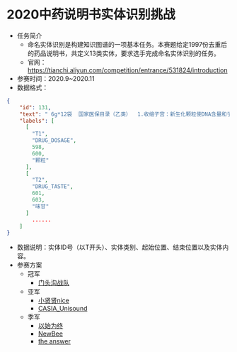 # 2020中药说明书实体识别挑战

* 任务简介
  * 命名实体识别是构建知识图谱的一项基本任务。本赛题给定1997份去重后的药品说明书，共定义13类实体，要求选手完成命名实体识别的任务。
  * 官网：https://tianchi.aliyun.com/competition/entrance/531824/introduction
* 参赛时间：2020.9~2020.11
* 数据格式：

````json
{
    "id": 131,
    "text": " 6g*12袋  国家医保目录（乙类）  1.收缩子宫：新生化颗粒使DNA含量和子宫利用葡萄糖能力增加，促进子宫蛋白质合成及子宫增生，以促进子宫收缩，从而起到止血并排出瘀血的目的。实验室研究表明，新生化颗粒能明显增加大鼠离体子宫的收缩张力、收缩频率和收缩振幅，且呈剂量依赖性关系。冲洗药液后，子宫活动仍可恢复到正常状态。2.镇痛：实验室研究表明，新生化颗粒能明显减少大鼠扭体次数。3.抗血小板凝聚及抗血栓作用：新生化颗粒能抑制血小板聚集促进剂(H-SHT)产生。血液流变学表明，新生化颗粒通过降低血浆纤维蛋白原浓度，增加血小板细胞表面电荷，促进细胞解聚，降低血液粘度，达到抗血栓形成的作用。从而使瘀血不易凝固而利于排出。4.造血和抗贫血作用：新生化颗粒能促进血红蛋白(Hb)和红细胞(RBC)的生成。对造血干细胞(CFU&mdash;S)增值有显著的刺激作用，并能促进红系细胞分化。粒单细胞(CFU&mdash;D)、红系(BFU&mdash;E)祖细胞的产率均有明显升高作用。新生化颗粒同时还能抑制补体(c3b)与红细胞膜结合，降低补体溶血功能。5.改善微循环：增加子宫毛细血管流量，促进子宫修复。6.抗炎：新生化颗粒有很好的抗炎抑菌作用。体外试验表明，新生化颗粒对痢疾杆菌、大肠杆菌、绿脓杆菌、变形杆菌和金黄色葡萄球菌均有很好的抑菌作用。  亚宝药业大同制药有限公司  本品为黄棕色至黄褐色的颗粒；味甘、微苦。  活血、祛瘀、止痛。用于产后恶露不行，小腹疼痛，也可试用于上节育环后引起的阴道流血，月经过多 尚不明确。  6g*12袋/盒。  热水冲服，一次2袋，一日2-3次。  用于产后恶露不行，少腹疼痛，也可用于上节育环后引起的阴道流血，月经过多  尚不明确。  尚不明确。 ",
    "labels": [
      [
        "T1",
        "DRUG_DOSAGE",
        598,
        600,
        "颗粒"
      ],
      [
        "T2",
        "DRUG_TASTE",
        601,
        603,
        "味甘"
      ]
        ......
    ]
}
````



* 数据说明：实体ID号（以T开头）、实体类别、起始位置、结束位置以及实体内容。
* 参赛方案
  * 冠军
    * [门头沟战队](https://github.com/z814081807/DeepNER)
  * 亚军
    * [小贤贤nice](https://tianchi.aliyun.com/forum/postDetail?spm=5176.12586969.1002.12.25a31939EucEhW&postId=154948)
    * [CASIA_Unisound](https://tianchi.aliyun.com/forum/postDetail?spm=5176.12586969.1002.18.25a31939EucEhW&postId=154826)
  * 季军
    * [以始为终](https://tianchi.aliyun.com/forum/postDetail?spm=5176.12586969.1002.9.25a31939EucEhW&postId=157110)
    * [NewBee](https://tianchi.aliyun.com/forum/postDetail?spm=5176.12586969.1002.6.25a31939EucEhW&postId=155024)
    * [the answer](https://tianchi.aliyun.com/forum/postDetail?spm=5176.12586969.1002.15.25a31939EucEhW&postId=154762)


